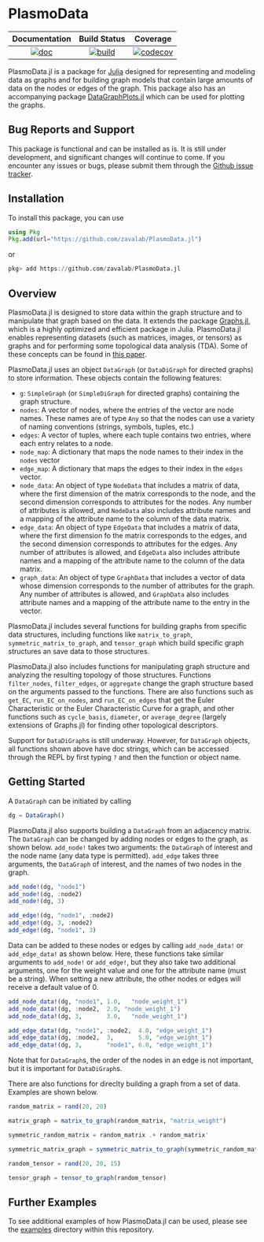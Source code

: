 # PlasmoData

| **Documentation** | **Build Status** | **Coverage** |
|:-----------------:|:----------------:|:----------------:|
| [![doc](https://img.shields.io/badge/docs-dev-blue.svg)](https://zavalab.github.io/PlasmoData.jl/dev) | [![build](https://github.com/zavalab/PlasmoData.jl/actions/workflows/ci.yml/badge.svg)](https://github.com/zavalab/PlasmoData.jl/actions) | [![codecov](https://codecov.io/gh/zavalab/PlasmoData.jl/branch/main/graph/badge.svg?token=LZJ3T1XQZ0)](https://app.codecov.io/gh/zavalab/PlasmoData.jl) |


PlasmoData.jl is a package for [Julia](https://julialang.org/) designed for representing and modeling data as graphs and for building graph models that contain large amounts of data on the nodes or edges of the graph. This package also has an accompanying package [DataGraphPlots.jl](https://github.com/zavalab/DataGraphPlots.jl) which can be used for plotting the graphs. 

## Bug Reports and Support

This package is functional and can be installed as is. It is still under development, and significant changes will continue to come. If you encounter any issues or bugs, please submit them through the [Github issue tracker](https://github.com/zavalab/PlasmoData.jl/issues). 

## Installation

To install this package, you can use 

```julia
using Pkg
Pkg.add(url="https://github.com/zavalab/PlasmoData.jl")
```

or

```julia
pkg> add https://github.com/zavalab/PlasmoData.jl
```

## Overview

PlasmoData.jl is designed to store data within the graph structure and to manipulate that graph based on the data. It extends the package [Graphs.jl](https://github.com/JuliaGraphs/Graphs.jl), which is a highly optimized and efficient package in Julia. PlasmoData.jl enables representing datasets (such as matrices, images, or tensors) as graphs and for performing some topological data analysis (TDA). Some of these concepts can be found in [this paper](https://www.sciencedirect.com/science/article/pii/S0098135421002416?ref=pdf_download&fr=RR-2&rr=76810ff31b5361c2).

PlasmoData.jl uses an object `DataGraph` (or `DataDiGraph` for directed graphs) to store information. These objects contain the following features:

 * `g`: `SimpleGraph` (or `SimpleDiGraph` for directed graphs) containing the graph structure.
 * `nodes`: A vector of nodes, where the entries of the vector are node names. These names are of type `Any` so that the nodes can use a variety of naming conventions (strings, symbols, tuples, etc.)
 * `edges`: A vector of tuples, where each tuple contains two entries, where each entry relates to a node. 
 * `node_map`: A dictionary that maps the node names to their index in the `nodes` vector
 * `edge_map`: A dictionary that maps the edges to their index in the `edges` vector.
 * `node_data`: An object of type `NodeData` that includes a matrix of data, where the first dimension of the matrix corresponds to the node, and the second dimension corresponds to attributes for the nodes. Any number of attributes is allowed, and `NodeData` also includes attribute names and a mapping of the attribute name to the column of the data matrix. 
 * `edge_data`: An object of type `EdgeData` that includes a matrix of data, where the first dimension fo the matrix corresponds to the edges, and the second dimension corresponds to attributes for the edges. Any number of attributes is allowed, and `EdgeData` also includes attribute names and a mapping of the attribute name to the column of the data matrix. 
 * `graph_data`: An object of type `GraphData` that includes a vector of data whose dimension corresponds to the number of attributes for the graph. Any number of attributes is allowed, and `GraphData` also includes attribute names and a mapping of the attribute name to the entry in the vector. 

PlasmoData.jl includes several functions for building graphs from specific data structures, including functions like `matrix_to_graph`, `symmetric_matrix_to_graph`, and `tensor_graph` which build specific graph structures an save data to those structures. 

PlasmoData.jl also includes functions for manipulating graph structure and analyzing the resulting topology of those structures. Functions `filter_nodes`, `filter_edges`, or `aggregate` change the graph structure based on the arguments passed to the functions. There are also functions such as `get_EC`, `run_EC_on_nodes`, and `run_EC_on_edges` that get the Euler Characteristic or the Euler Characteristic Curve for a graph, and other functions such as `cycle_basis`, `diameter`, or `average_degree` (largely extensions of Graphs.jl) for finding other topological descriptors. 

Support for `DataDiGraph`s is still underway. However, for `DataGraph` objects, all functions shown above have doc strings, which can be accessed through the REPL by first typing `?` and then the function or object name. 

## Getting Started

A `DataGraph` can be initiated by calling 

```julia
dg = DataGraph()
```

PlasmoData.jl also supports building a `DataGraph` from an adjacency matrix. The `DataGraph` can be changed by adding nodes or edges to the graph, as shown below. `add_node!` takes two arguments: the `DataGraph` of interest and the node name (any data type is permitted). `add_edge` takes three arguments, the `DataGraph` of interest, and the names of two nodes in the graph. 

```julia
add_node!(dg, "node1")
add_node!(dg, :node2)
add_node!(dg, 3)

add_edge!(dg, "node1", :node2)
add_edge!(dg, 3, :node2)
add_edge!(dg, "node1", 3)
```

Data can be added to these nodes or edges by calling `add_node_data!` or `add_edge_data!` as shown below. Here, these functions take similar arguments to `add_node!` or `add_edge!`, but they also take two additional arguments, one for the weight value and one for the attribute name (must be a string). When setting a new attribute, the other nodes or edges will receive a default value of 0. 

```julia
add_node_data!(dg, "node1", 1.0,   "node_weight_1")
add_node_data!(dg, :node2,  2.0, "node_weight_1")
add_node_data!(dg, 3,       3.0,   "node_weight_1")

add_edge_data!(dg, "node1", :node2,  4.0, "edge_weight_1")
add_edge_data!(dg, :node2,  3,       5.0, "edge_weight_1")
add_edge_data!(dg, 3,       "node1", 6.0, "edge_weight_1")
```

Note that for `DataGraph`s, the order of the nodes in an edge is not important, but it is important for `DataDiGraph`s. 

There are also functions for direclty building a graph from a set of data. Examples are shown below.

```julia
random_matrix = rand(20, 20)

matrix_graph = matrix_to_graph(random_matrix, "matrix_weight")

symmetric_random_matrix = random_matrix .+ random_matrix'

symmetric_matrix_graph = symmetric_matrix_to_graph(symmetric_random_matrix, "matrix_weight")

random_tensor = rand(20, 20, 15)

tensor_graph = tensor_to_graph(random_tensor)
```

## Further Examples

To see additional examples of how PlasmoData.jl can be used, please see the [examples](https://github.com/zavalab/PlasmoData.jl/tree/main/examples) directory within this repository.